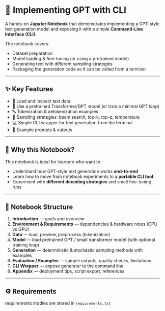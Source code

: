 # 🚀 Implementing GPT with CLI

A hands-on **Jupyter Notebook** that demonstrates implementing a GPT-style text generation model and exposing it with a simple **Command-Line Interface (CLI)**.  

The notebook covers:  
- Dataset preparation  
- Model loading & fine-tuning (or using a pretrained model)  
- Generating text with different sampling strategies  
- Packaging the generation code so it can be called from a terminal  

---

## ✨ Key Features
- 📂 Load and inspect text data  
- 🤖 Use a pretrained Transformer/GPT model (or train a minimal GPT loop)  
- 🔤 Tokenization & detokenization examples  
- 🎲 Sampling strategies: beam search, top-k, top-p, temperature  
- 💻 Simple CLI wrapper for text generation from the terminal  
- 📝 Example prompts & outputs  

---

## 🎯 Why this Notebook?
This notebook is ideal for learners who want to:  
- Understand how GPT-style text generation works **end-to-end**  
- Learn how to move from notebook experiments to a **portable CLI tool**  
- Experiment with **different decoding strategies** and small fine-tuning runs  

---

## 📑 Notebook Structure
1. **Introduction** — goals and overview  
2. **Environment & Requirements** — dependencies & hardware notes (CPU vs GPU)  
3. **Data** — load, preview, preprocess (tokenization)  
4. **Model** — load pretrained GPT / small transformer model (with optional training loop)  
5. **Generation** — deterministic & stochastic sampling methods with examples  
6. **Evaluation / Examples** — sample outputs, quality checks, limitations  
7. **CLI Wrapper** — expose generator to the command line  
8. **Appendix** — deployment tips, script export, references  

---

## ⚙️ Requirements
  requirements modles are stored in `requirements.txt` 
